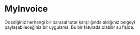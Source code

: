 # MyInvoice
Ödediğiniz herhangi bir parasal tutar karşılığında aldığınız belgeyi paylaşabileceğiniz bir uygulama. Bu bir faturada olabilir su fişide.
